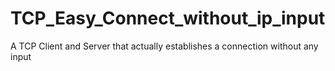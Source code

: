 # TCP_Easy_Connect_without_ip_input
A TCP Client and Server that actually establishes a connection without any input

